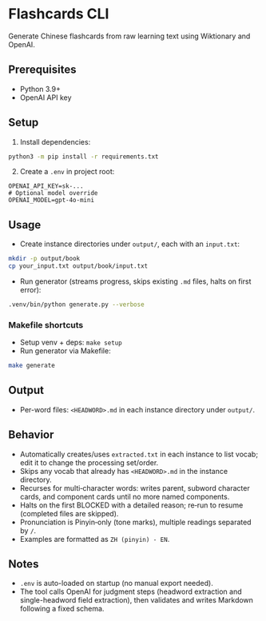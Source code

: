 # Flashcards CLI

Generate Chinese flashcards from raw learning text using Wiktionary and OpenAI.

## Prerequisites
- Python 3.9+
- OpenAI API key

## Setup
1) Install dependencies:

```bash
python3 -m pip install -r requirements.txt
```

2) Create a `.env` in project root:

```env
OPENAI_API_KEY=sk-...
# Optional model override
OPENAI_MODEL=gpt-4o-mini
```

## Usage
- Create instance directories under `output/`, each with an `input.txt`:

```bash
mkdir -p output/book
cp your_input.txt output/book/input.txt
```
- Run generator (streams progress, skips existing `.md` files, halts on first error):

```bash
.venv/bin/python generate.py --verbose
```

### Makefile shortcuts
- Setup venv + deps: `make setup`
- Run generator via Makefile:

```bash
make generate
```

## Output
- Per-word files: `<HEADWORD>.md` in each instance directory under `output/`.

## Behavior
- Automatically creates/uses `extracted.txt` in each instance to list vocab; edit it to change the processing set/order.
- Skips any vocab that already has `<HEADWORD>.md` in the instance directory.
- Recurses for multi‑character words: writes parent, subword character cards, and component cards until no more named components.
- Halts on the first BLOCKED with a detailed reason; re‑run to resume (completed files are skipped).
- Pronunciation is Pinyin‑only (tone marks), multiple readings separated by ` / `.
- Examples are formatted as `ZH (pinyin) - EN`.

## Notes
- `.env` is auto-loaded on startup (no manual export needed).
- The tool calls OpenAI for judgment steps (headword extraction and single-headword field extraction), then validates and writes Markdown following a fixed schema.

